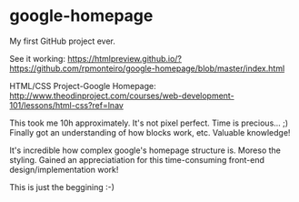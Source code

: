 # google-homepage 
My first GitHub project ever.

See it working:
https://htmlpreview.github.io/?https://github.com/rpmonteiro/google-homepage/blob/master/index.html

HTML/CSS Project-Google Homepage:
http://www.theodinproject.com/courses/web-development-101/lessons/html-css?ref=lnav


This took me 10h approximately.
It's not pixel perfect. Time is precious... ;)
Finally got an understanding of how blocks work, etc. Valuable knowledge!

It's incredible how complex google's homepage structure is. Moreso the styling.
Gained an appreciatiation for this time-consuming front-end design/implementation work!

This is just the beggining :-)
